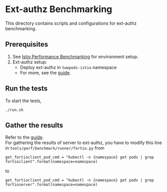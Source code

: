 # Ext-authz Benchmarking
This directory contains scripts and configurations for ext-authz benchmarking.
## Prerequisites
1. See [Istio Performance Benchmarking](https://github.com/istio/tools/tree/master/perf/benchmark) for environment setup.
2. Ext-authz setup: 
   - Deploy ext-authz in `twopods-istio` namespace
   - For more, see the [guide](https://istio.io/latest/docs/tasks/security/authorization/authz-custom/).

## Run the tests
To start the tests,
```
./run.sh
```
## Gather the results
Refer to the [guide](https://istio.io/latest/docs/tasks/security/authorization/authz-custom/). <br>
For gathering the results of server to ext-authz, you have to modify this line in `tools/perf/benchmark/runner/fortio.py` from
```
get_fortioclient_pod_cmd = "kubectl -n {namespace} get pods | grep fortioclient".format(namespace=namespace)
```
to
```
get_fortioclient_pod_cmd = "kubectl -n {namespace} get pods | grep fortioserver".format(namespace=namespace)
```